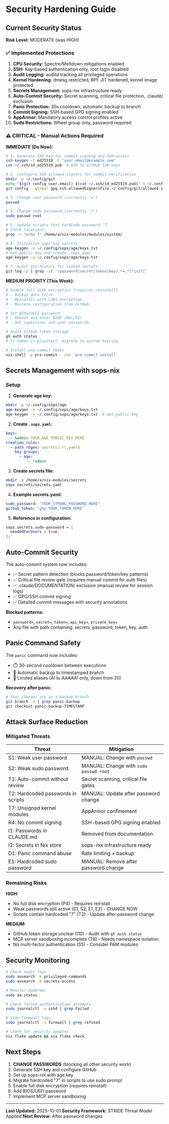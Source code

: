 # Security Hardening Guide

## Current Security Status

**Risk Level:** MODERATE (was HIGH)

### ✅ Implemented Protections

1. **CPU Security:** Spectre/Meltdown mitigations enabled
2. **SSH:** Key-based authentication only, root login disabled
3. **Audit Logging:** auditd tracking all privileged operations
4. **Kernel Hardening:** dmesg restricted, BPF JIT hardened, kernel image protected
5. **Secrets Management:** sops-nix infrastructure ready
6. **Auto-Commit Security:** Secret scanning, critical file protection, .claude/ exclusion
7. **Panic Protection:** 30s cooldown, automatic backup to branch
8. **Commit Signing:** SSH-based GPG signing enabled
9. **AppArmor:** Mandatory access control profiles active
10. **Sudo Restrictions:** Wheel group only, password required

### ⚠️ CRITICAL - Manual Actions Required

**IMMEDIATE (Do Now):**

```bash
# 1. Generate SSH key for commit signing and SSH access
ssh-keygen -t ed25519 -C "your_email@example.com"
cat ~/.ssh/id_ed25519.pub  # Add to GitHub SSH keys

# 2. Configure SSH allowed signers for commit verification
mkdir -p ~/.config/git
echo "$(git config user.email) $(cat ~/.ssh/id_ed25519.pub)" > ~/.config/git/allowed_signers
git config --global gpg.ssh.allowedSignersFile ~/.config/git/allowed_signers

# 3. Change user password (currently 'a')
passwd

# 4. Change sudo password (currently '7')
sudo passwd root

# 5. Update scripts that hardcode password '7'
# Check locations:
grep -r "echo 7" /home/a/nix-modules/modules/system/

# 6. Initialize sops-nix secrets
age-keygen -o ~/.config/sops/age/keys.txt
# Get public key and create .sops.yaml
age-keygen -y ~/.config/sops/age/keys.txt

# 7. Audit git history for leaked secrets
git log -p | grep -iE '(password|secret|token|key).*=.*["\x27]'
```

**MEDIUM PRIORITY (This Week):**

```bash
# Enable full disk encryption (requires reinstall)
# - Backup data first
# - Reinstall with LUKS encryption
# - Restore configuration from GitHub

# Set BIOS/UEFI password
# - Reboot and enter BIOS (Del/F2)
# - Set supervisor and user passwords

# Audit GitHub token storage
gh auth status
# If token is plaintext, migrate to system keyring

# Install pre-commit hooks
nix-shell -p pre-commit --run 'pre-commit install'
```

## Secrets Management with sops-nix

### Setup

1. **Generate age key:**
```bash
mkdir -p ~/.config/sops/age
age-keygen -o ~/.config/sops/age/keys.txt
age-keygen -y ~/.config/sops/age/keys.txt  # Get public key
```

2. **Create `.sops.yaml`:**
```yaml
keys:
  - &admin YOUR_AGE_PUBLIC_KEY_HERE
creation_rules:
  - path_regex: secrets/.*\.yaml$
    key_groups:
      - age:
          - *admin
```

3. **Create secrets file:**
```bash
mkdir -p /home/a/nix-modules/secrets
sops secrets/secrets.yaml
```

4. **Example secrets.yaml:**
```yaml
sudo_password: "YOUR_STRONG_PASSWORD_HERE"
github_token: "ghp_YOUR_TOKEN_HERE"
```

5. **Reference in configuration:**
```nix
sops.secrets.sudo-password = {
  neededForUsers = true;
};
```

## Auto-Commit Security

The auto-commit system now includes:
- ✅ Secret pattern detection (blocks password/token/key patterns)
- ✅ Critical file review gate (requires manual commit for auth files)
- ✅ .claude/DOCUMENTATION/ exclusion (manual review for session logs)
- ✅ GPG/SSH commit signing
- ✅ Detailed commit messages with security annotations

**Blocked patterns:**
- `password=`, `secret=`, `token=`, `api_key=`, `private_key=`
- Any file with path containing: secrets, password, token, key, auth

## Panic Command Safety

The `panic` command now includes:
- ⏱️ 30-second cooldown between executions
- 💾 Automatic backup to timestamped branch
- 🔢 Limited aliases (A! to AAAAA! only, down from 20)

**Recovery after panic:**
```bash
# Your changes are in a backup branch
git branch -a | grep panic-backup
git checkout panic-backup-TIMESTAMP
```

## Attack Surface Reduction

### Mitigated Threats

| Threat | Mitigation |
|--------|-----------|
| S1: Weak user password | MANUAL: Change with `passwd` |
| S2: Weak sudo password | MANUAL: Change with `sudo passwd root` |
| T1: Auto-commit without review | Secret scanning, critical file gates |
| T2: Hardcoded passwords in scripts | MANUAL: Update after password change |
| T7: Unsigned kernel modules | AppArmor confinement |
| R4: No commit signing | SSH-based GPG signing enabled |
| I1: Passwords in CLAUDE.md | Removed from documentation |
| I2: Secrets in Nix store | sops-nix infrastructure ready |
| D1: Panic command abuse | Rate limiting + backup |
| E1: Hardcoded sudo password | MANUAL: Remove after password change |

### Remaining Risks

**HIGH:**
- No full disk encryption (P4) - Requires reinstall
- Weak passwords still active (S1, S2, E1, E2) - CHANGE NOW
- Scripts contain hardcoded "7" (T2) - Update after password change

**MEDIUM:**
- GitHub token storage unclear (I10) - Audit with `gh auth status`
- MCP server sandboxing incomplete (T8) - Needs namespace isolation
- No multi-factor authentication (S5) - Consider PAM modules

## Security Monitoring

```bash
# Check audit logs
sudo ausearch -k privileged-commands
sudo ausearch -k secrets-access

# Monitor AppArmor
sudo aa-status

# Check failed authentication attempts
sudo journalctl -u sshd | grep Failed

# View firewall logs
sudo journalctl -u firewall | grep refused

# Check for security updates
nix flake update && nix flake check
```

## Next Steps

1. **CHANGE PASSWORDS** (blocking all other security work)
2. Generate SSH key and configure GitHub
3. Set up sops-nix with age key
4. Migrate hardcoded "7" in scripts to use sudo prompt
5. Enable full disk encryption (requires reinstall)
6. Add BIOS/UEFI password
7. Implement MCP server sandboxing

---

**Last Updated:** 2025-10-01
**Security Framework:** STRIDE Threat Model Applied
**Next Review:** After password changes
